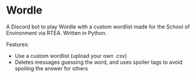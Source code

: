 # Wordle
A Discord bot to play Wordle with a custom wordlist made for the School of Environment via RTEA. Written in Python.

Features:
- Use a custom wordlist (upload your own .csv)
- Deletes messages guessing the word, and uses spoiler tags to avoid spoiling the answer for others

